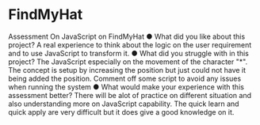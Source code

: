 # FindMyHat
Assessment On JavaScript on FindMyHat
●	What did you like about this project?
  A real experience to think about the logic on the user requirement and to use JavaScript to transform it. 
●	What did you struggle with in this project?
  The JavaScript especially on the movement of the character "*". The concept is setup by increasing the position but just could not have it being added the position. Comment off some script to avoid any issues when running the system
●	What would make your experience with this assessment better?
  There will be alot of practice on different situation and also understanding more on JavaScript capability. The quick learn and quick apply are very difficult but it does give a good knowledge on it. 
